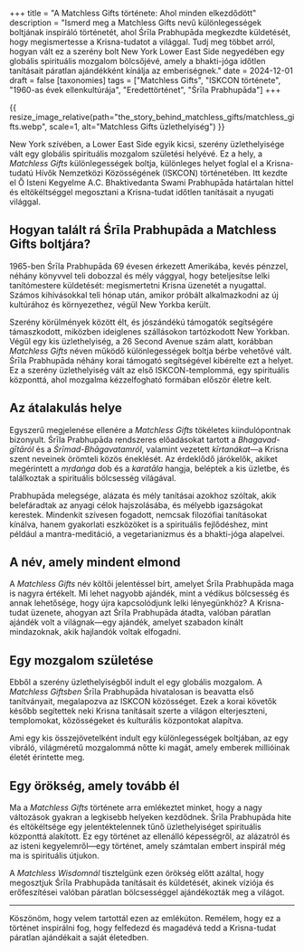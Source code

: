 +++
title = "A Matchless Gifts története: Ahol minden elkezdődött"
description = "Ismerd meg a Matchless Gifts nevű különlegességek boltjának inspiráló történetét, ahol Śrīla Prabhupāda megkezdte küldetését, hogy megismertesse a Krisna-tudatot a világgal. Tudj meg többet arról, hogyan vált ez a szerény bolt New York Lower East Side negyedében egy globális spirituális mozgalom bölcsőjévé, amely a bhakti-jóga időtlen tanításait páratlan ajándékként kínálja az emberiségnek."
date = 2024-12-01
draft = false
[taxonomies]
tags = ["Matchless Gifts", "ISKCON története", "1960-as évek ellenkultúrája", "Eredettörténet", "Śrīla Prabhupāda"]
+++

{{ resize_image_relative(path="the_story_behind_matchless_gifts/matchless_gifts.webp", scale=1, alt="Matchless Gifts üzlethelyiség") }}

New York szívében, a Lower East Side egyik kicsi, szerény üzlethelyisége vált egy globális spirituális mozgalom születési helyévé. Ez a hely, a *Matchless Gifts* különlegességek boltja, különleges helyet foglal el a Krisna-tudatú Hívők Nemzetközi Közösségének (ISKCON) történetében. Itt kezdte el Ő Isteni Kegyelme A.C. Bhaktivedanta Swami Prabhupāda határtalan hittel és eltökéltséggel megosztani a Krisna-tudat időtlen tanításait a nyugati világgal.

## Hogyan talált rá Śrīla Prabhupāda a Matchless Gifts boltjára?

1965-ben Śrīla Prabhupāda 69 évesen érkezett Amerikába, kevés pénzzel, néhány könyvvel teli dobozzal és mély vággyal, hogy beteljesítse lelki tanítómestere küldetését: megismertetni Krisna üzenetét a nyugattal. Számos kihívásokkal teli hónap után, amikor próbált alkalmazkodni az új kultúrához és környezethez, végül New Yorkba került.

Szerény körülmények között élt, és jószándékú támogatók segítségére támaszkodott, miközben ideiglenes szállásokon tartózkodott New Yorkban. Végül egy kis üzlethelyiség, a 26 Second Avenue szám alatt, korábban *Matchless Gifts* néven működő különlegességek boltja bérbe vehetővé vált. Śrīla Prabhupāda néhány korai támogató segítségével kibérelte ezt a helyet. Ez a szerény üzlethelyiség vált az első ISKCON-templommá, egy spirituális központtá, ahol mozgalma kézzelfogható formában először életre kelt.

## Az átalakulás helye

Egyszerű megjelenése ellenére a *Matchless Gifts* tökéletes kiindulópontnak bizonyult. Śrīla Prabhupāda rendszeres előadásokat tartott a *Bhagavad-gītāról* és a *Śrīmad-Bhāgavatamról*, valamint vezetett *kīrtanákat*—a Krisna szent neveinek örömteli közös éneklését. Az érdeklődő járókelők, akiket megérintett a *mṛdaṅga* dob és a *karatāla* hangja, beléptek a kis üzletbe, és találkoztak a spirituális bölcsesség világával.

Prabhupāda melegsége, alázata és mély tanításai azokhoz szóltak, akik belefáradtak az anyagi célok hajszolásába, és mélyebb igazságokat kerestek. Mindenkit szívesen fogadott, nemcsak filozófiai tanításokat kínálva, hanem gyakorlati eszközöket is a spirituális fejlődéshez, mint például a mantra-meditáció, a vegetarianizmus és a bhakti-jóga alapelvei.

## A név, amely mindent elmond

A *Matchless Gifts* név költői jelentéssel bírt, amelyet Śrīla Prabhupāda maga is nagyra értékelt. Mi lehet nagyobb ajándék, mint a védikus bölcsesség és annak lehetősége, hogy újra kapcsolódjunk lelki lényegünkhöz? A Krisna-tudat üzenete, ahogyan azt Śrīla Prabhupāda átadta, valóban páratlan ajándék volt a világnak—egy ajándék, amelyet szabadon kínált mindazoknak, akik hajlandók voltak elfogadni.

## Egy mozgalom születése

Ebből a szerény üzlethelyiségből indult el egy globális mozgalom. A *Matchless Giftsben* Śrīla Prabhupāda hivatalosan is beavatta első tanítványait, megalapozva az ISKCON közösséget. Ezek a korai követők később segítettek neki Krisna tanításait szerte a világon elterjeszteni, templomokat, közösségeket és kulturális központokat alapítva.

Ami egy kis összejövetelként indult egy különlegességek boltjában, az egy vibráló, világméretű mozgalommá nőtte ki magát, amely emberek millióinak életét érintette meg.

## Egy örökség, amely tovább él

Ma a *Matchless Gifts* története arra emlékeztet minket, hogy a nagy változások gyakran a legkisebb helyeken kezdődnek. Śrīla Prabhupāda hite és eltökéltsége egy jelentéktelennek tűnő üzlethelyiséget spirituális központtá alakított. Ez egy történet az ellenálló képességről, az alázatról és az isteni kegyelemről—egy történet, amely számtalan embert inspirál még ma is spirituális útjukon.

A *Matchless Wisdomnál* tisztelgünk ezen örökség előtt azáltal, hogy megosztjuk Śrīla Prabhupāda tanításait és küldetését, akinek víziója és erőfeszítései valóban páratlan bölcsességgel ajándékozták meg a világot.

---

Köszönöm, hogy velem tartottál ezen az emlékúton. Remélem, hogy ez a történet inspirálni fog, hogy felfedezd és magadévá tedd a Krisna-tudat páratlan ajándékait a saját életedben.